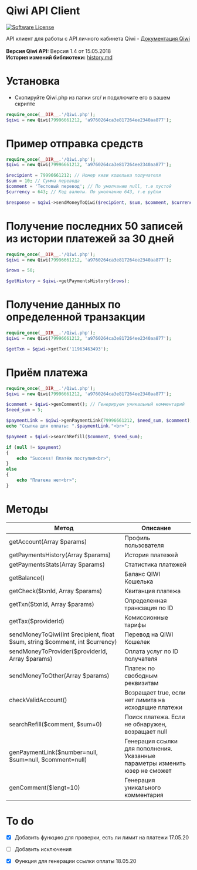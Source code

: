 # Qiwi API Client

[![Software License](https://img.shields.io/badge/license-GPL-brightgreen.svg?style=flat-squareGPL)](LICENSE.md)

API клиент для работы с API личного кабинета Qiwi - [Документация Qiwi](https://developer.qiwi.com/qiwiwallet/qiwicom_ru.html)<br><br>
<b>Версия Qiwi API:</b> Версия 1.4 от 15.05.2018<br>
<b>История измений библиотеки:</b> [history.md](HISTORY.md)


# Установка
* Скопируйте Qiwi.php из папки src/ и подключите его в вашем скрипте
```php
require_once(__DIR__.'/Qiwi.php');
$qiwi = new Qiwi(79996661212, 'a9760264ca3e817264ee2340aa877');
```


# Пример отправка средств

```php
require_once(__DIR__.'/Qiwi.php');
$qiwi = new Qiwi(79996661212, 'a9760264ca3e817264ee2340aa877');

$recipient = 79996661212; // Номер киви кошелька получателя
$sum = 10; // Сумма перевода
$comment = 'Тестовый перевод'; // По умолчанию null, т.е пустой
$currency = 643; // Код валюты. По умолчанию 643, т.е рубли

$response = $qiwi->sendMoneyToQiwi($recipient, $sum, $comment, $currency);

```

# Получение последних 50 записей из истории платежей за 30 дней

```php
require_once(__DIR__.'/Qiwi.php');
$qiwi = new Qiwi(79996661212, 'a9760264ca3e817264ee2340aa877');

$rows = 50; 

$getHistory = $qiwi->getPaymentsHistory($rows);

```

# Получение данных по определенной транзакции

```php
require_once(__DIR__.'/Qiwi.php');
$qiwi = new Qiwi(79996661212, 'a9760264ca3e817264ee2340aa877');

$getTxn = $qiwi->getTxn('11963463493');

```

# Приём платежа
```php
require_once(__DIR__.'/Qiwi.php');
$qiwi = new Qiwi(79996661212, 'a9760264ca3e817264ee2340aa877');

$comment = $qiwi->genComment(); // Генерируем уникальный комментарий
$need_sum = 5;

$paymentLink = $qiwi->genPaymentLink(79996661212, $need_sum, $comment);
echo "Ссылка для оплаты: ".$paymentLink."<br>";

$payment = $qiwi->searchRefill($comment, $need_sum);

if (null != $payment)
{
	echo "Success! Платёж поступил<br>";
}
else
{
	echo "Платежа нет<br>";
}

```

# Методы

Метод | Описание
------------ | -------------
getAccount(Array $params) | Профиль пользователя
getPaymentsHistory(Array $params) | История платежей
getPaymentsStats(Array $params) | Статистика платежей
getBalance() | Баланс QIWI Кошелька
getCheck($txnId, Array $params) | Квитанция платежа
getTxn($txnId, Array $params) | Определенная транкзация по ID
getTax($providerId) | Комиссионные тарифы
sendMoneyToQiwi(int $recipient, float $sum, string $comment, int $currency) | Перевод на QIWI Кошелек
sendMoneyToProvider($providerId, Array $params) | Оплата услуг по ID получателя
sendMoneyToOther(Array $params) | Платеж по свободным реквизитам
checkValidAccount() | Возращает true, если нет лимита на исходящие платежи
searchRefill($comment, $sum=0) | Поиск платежа. Если не обнаружен, возращает null
genPaymentLink($number=null, $sum=null, $comment=null) | Генерация ссылки для пополнения. Указанные параметры изменить юзер не сможет
genComment($lengt=10) | Генерация уникального комментария


# To do
- [x] Добавить функцию для проверки, есть ли лимит на платежи 17.05.20
- [ ] Добавить исключения
- [x] Функция для генерации ссылки оплаты 18.05.20


